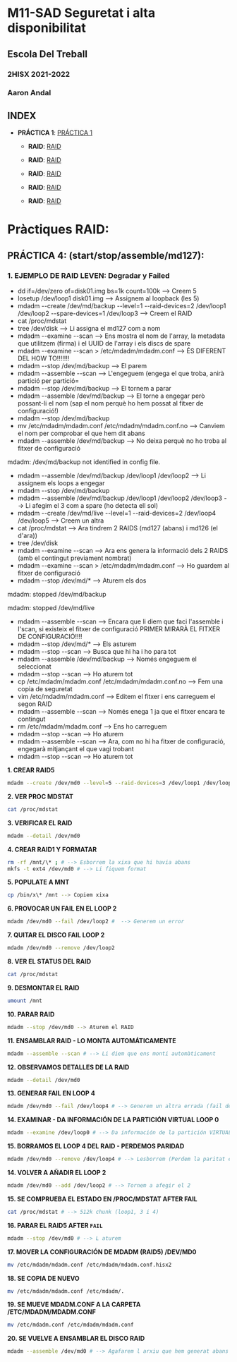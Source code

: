 # M11-SAD Seguretat i alta disponibilitat
## Escola Del Treball
### 2HISX 2021-2022
### Aaron Andal

## INDEX

* **PRÁCTICA 1**: [PRÁCTICA 1](https://github.com/KeshiKiD03/samba21#pr%C3%A1ctica-pam---ldap---samba-en-aws-educate)

    * **RAID**: [RAID](https://github.com/KeshiKiD03/samba21#pr%C3%A1ctica-pam---ldap---samba-en-aws-educate)

    * **RAID**: [RAID](https://github.com/KeshiKiD03/samba21#pr%C3%A1ctica-pam---ldap---samba-en-aws-educate)

    * **RAID**: [RAID](https://github.com/KeshiKiD03/samba21#pr%C3%A1ctica-pam---ldap---samba-en-aws-educate)

    * **RAID**: [RAID](https://github.com/KeshiKiD03/samba21#pr%C3%A1ctica-pam---ldap---samba-en-aws-educate)

    * **RAID**: [RAID](https://github.com/KeshiKiD03/samba21#pr%C3%A1ctica-pam---ldap---samba-en-aws-educate)


# Pràctiques RAID:

## PRÁCTICA 4: (start/stop/assemble/md127):

### 1. EJEMPLO DE RAID LEVEN: Degradar y Failed

* dd if=/dev/zero of=disk01.img bs=1k count=100k --> Creem 5
* losetup /dev/loop1 disk01.img --> Assignem al loopback (les 5)
* mdadm --create /dev/md/backup --level=1 --raid-devices=2 /dev/loop1 /dev/loop2 --spare-devices=1 /dev/loop3 --> Creem el RAID
* cat /proc/mdstat
* tree /dev/disk --> Li assigna el md127 com a nom
* mdadm --examine --scan --> Ens mostra el nom de l'array, la metadata que utilitzem (firma) i el UUID de l'array i els discs de spare
* mdadm --examine --scan > /etc/mdadm/mdadm.conf --> ÉS DIFERENT DEL HOW TO!!!!!!!
* mdadm --stop /dev/md/backup --> El parem
* mdadm --assemble --scan --> L'engeguem (engega el que troba, anirà partició per partició=
* mdadm --stop /dev/md/backup --> El tornem a parar
* mdadm --assemble /dev/md/backup --> El torne a engegar però possant-li el nom (sap el nom perquè ho hem possat al fitxer de configuració!)
* mdadm --stop /dev/md/backup
* mv /etc/mdadm/mdadm.conf /etc/mdadm/mdadm.conf.no --> Canviem el nom per comprobar el que hem dit abans
* mdadm --assemble /dev/md/backup --> No deixa perquè no ho troba al fitxer de configuració

mdadm: /dev/md/backup not identified in config file.

* mdadm --assemble /dev/md/backup /dev/loop1 /dev/loop2 --> Li assignem els loops a engegar
* mdadm --stop /dev/md/backup
* mdadm --assemble /dev/md/backup /dev/loop1 /dev/loop2 /dev/loop3 --> Li afegim el 3 com a spare (ho detecta ell sol)
* mdadm --create /dev/md/live --level=1 --raid-devices=2 /dev/loop4 /dev/loop5 --> Creem un altra
* cat /proc/mdstat --> Ara tindrem 2 RAIDS (md127 (abans) i md126 (el d'ara))
* tree /dev/disk
* mdadm --examine --scan --> Ara ens genera la informació dels 2 RAIDS (amb el contingut previament nombrat)
* mdadm --examine --scan > /etc/mdadm/mdadm.conf --> Ho guardem al fitxer de configuració
* mdadm --stop /dev/md/\* --> Aturem els dos

mdadm: stopped /dev/md/backup

mdadm: stopped /dev/md/live

* mdadm --assemble --scan --> Encara que li diem que faci l'assemble i l'scan, si existeix el fitxer de configuració PRIMER MIRARÀ EL FITXER DE CONFIGURACIÓ!!!!
* mdadm --stop /dev/md/\* --> Els asturem
* mdadm --stop --scan --> Busca que hi ha i ho para tot
* mdadm --assemble /dev/md/backup --> Només engeguem el seleccionat
* mdadm --stop --scan --> Ho aturem tot
* cp /etc/mdadm/mdadm.conf /etc/mdadm/mdadm.conf.no --> Fem una copia de seguretat
* vim /etc/mdadm/mdadm.conf --> Editem el fitxer i ens carreguem el segon RAID
* mdadm --assemble --scan --> Només enega 1 ja que el fitxer encara te contingut
* rm /etc/mdadm/mdadm.conf --> Ens ho carreguem
* mdadm --stop --scan --> Ho aturem
* mdadm --assemble --scan --> Ara, com no hi ha fitxer de configuració, engegarà mitjançant el que vagi trobant
* mdadm --stop --scan --> Ho aturem tot

**1. CREAR RAID5**
```bash
mdadm --create /dev/md0 --level=5 --raid-devices=3 /dev/loop1 /dev/loop2 /dev/loop3 --spare-devices 1 /dev/loop4 # --> Creem el RAID 5
```

**2. VER PROC MDSTAT**
```bash
cat /proc/mdstat
```

**3. VERIFICAR EL RAID**
```bash
mdadm --detail /dev/md0
```

**4. CREAR RAID1 Y FORMATAR**
```bash
rm -rf /mnt/\* ; # --> Esborrem la xixa que hi havia abans
mkfs -t ext4 /dev/md0 # --> Li fiquem format
```

**5. POPULATE A MNT**
```bash
cp /bin/x\* /mnt --> Copiem xixa
```

**6. PROVOCAR UN FAIL EN EL LOOP 2**

```bash
mdadm /dev/md0 --fail /dev/loop2 #  --> Generem un error
```
**7. QUITAR EL DISCO FAIL LOOP 2**
```bash
mdadm /dev/md0 --remove /dev/loop2
```

**8. VER EL STATUS DEL RAID**
```bash
cat /proc/mdstat
```
**9. DESMONTAR EL RAID**
```bash
umount /mnt
```

**10. PARAR RAID**
```bash
mdadm --stop /dev/md0 --> Aturem el RAID
```

**11. ENSAMBLAR RAID - LO MONTA AUTOMÁTICAMENTE**
```bash
mdadm --assemble --scan # --> Li diem que ens monti automàticament
```

**12. OBSERVAMOS DETALLES DE LA RAID**
```bash
mdadm --detail /dev/md0
```

**13. GENERAR FAIL EN LOOP 4**
```bash
mdadm /dev/md0 --fail /dev/loop4 # --> Generem un altra errada (fail de loop4Ç)
```

**14. EXAMINAR - DA INFORMACIÓN DE LA PARTICIÓN VIRTUAL LOOP 0**
```bash
mdadm --examine /dev/loop0 # --> Da información de la partición VIRTUAL
```

**15. BORRAMOS EL LOOP 4 DEL RAID - PERDEMOS PARIDAD**
```bash
mdadm /dev/md0 --remove /dev/loop4 # --> Lesborrem (Perdem la paritat encara que està repartida per els 3 discos)
```

**14. VOLVER A AÑADIR EL LOOP 2**
```bash
mdadm /dev/md0 --add /dev/loop2 # --> Tornem a afegir el 2
```

**15. SE COMPRUEBA EL ESTADO EN /PROC/MDSTAT AFTER FAIL**
```bash
cat /proc/mdstat # --> 512k chunk (loop1, 3 i 4)
```

**16. PARAR EL RAID5 AFTER `FAIL`**
```bash
mdadm --stop /dev/md0 # --> L aturem
```

**17. MOVER LA CONFIGURACIÓN DE MDADM (RAID5) /DEV/MD0**
```bash
mv /etc/mdadm/mdadm.conf /etc/mdadm/mdadm.conf.hisx2
```

**18. SE COPIA DE NUEVO**
```bash
mv /etc/mdadm/mdadm.conf /etc/mdadm/.
```

**19. SE MUEVE MDADM.CONF A LA CARPETA /ETC/MDADM/MDADM.CONF**
```bash
mv /etc/mdadm.conf /etc/mdadm/mdadm.conf
```

**20. SE VUELVE A ENSAMBLAR EL DISCO RAID**
```bash
mdadm --assemble /dev/md0 # --> Agafarem l arxiu que hem generat abans
```